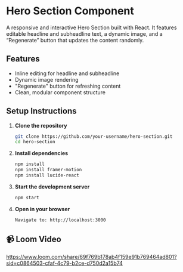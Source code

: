 # Hero Section Component

A responsive and interactive Hero Section built with React. It features editable headline and subheadline text, a dynamic image, and a “Regenerate” button that updates the content randomly.

## Features

- Inline editing for headline and subheadline
- Dynamic image rendering
- "Regenerate" button for refreshing content
- Clean, modular component structure

## Setup Instructions

1. **Clone the repository**
   ```bash
   git clone https://github.com/your-username/hero-section.git
   cd hero-section

2. **Install dependencies**
   ```bash
   npm install
   npm install framer-motion
   npm install lucide-react

3. **Start the development server**
   ```bash
   npm start

4. **Open in your browser**
   ```bash
   Navigate to: http://localhost:3000

## 📹 Loom Video
https://www.loom.com/share/69f769b178ab4f159e91b769464ad801?sid=c0864503-cfaf-4c79-b2ce-d750d2a15b74
